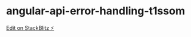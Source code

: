 # angular-api-error-handling-t1ssom

[Edit on StackBlitz ⚡️](https://stackblitz.com/edit/angular-api-error-handling-t1ssom)